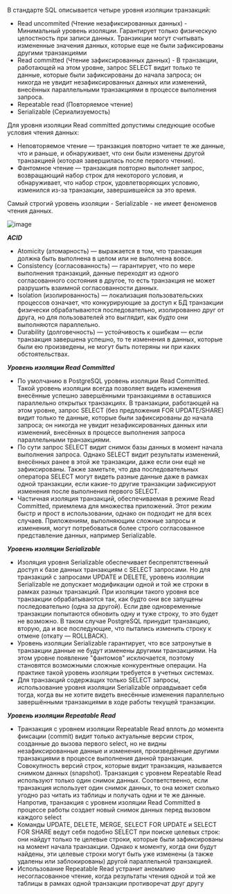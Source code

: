 В стандарте SQL описывается четыре уровня изоляции транзакций:
<ul>
  <li> Read uncommited (Чтение незафиксированных данных) - Минимальный уровень изоляции. Гарантирует только физическую целостность при записи данных. Транзикции могут считывать измененные значения данных, которые еще не были зафиксированы другими транзакциями</li>
  <li>Read committed (Чтение зафиксированных данных) - В транзакции, работающей на этом уровне, запрос SELECT видит только те данные, которые были зафиксированы до начала запроса; он никогда не увидит незафиксированных данных или изменений, внесённых параллельными транзакциями в процессе выполнения запроса.</li>
  <li>Repeatable read (Повторяемое чтение)</li>
  <li>Serializable (Сериализуемость)</li>
</ul>

Для уровня изоляции Read committed допустимы следующие особые условия чтения данных:
- Неповторяемое чтение — транзакция повторно читает те же данные, что и раньше, и обнаруживает, что они были изменены другой транзакцией (которая завершилась после первого чтения).
- Фантомное чтение — транзакция повторно выполняет запрос, возвращающий набор строк для некоторого условия, и обнаруживает, что набор строк, удовлетворяющих условию, изменился из-за транзакции, завершившейся за это время.

Cамый строгий уровень изоляции - Serializable - не имеет феноменов чтения данных.

![image](https://github.com/user-attachments/assets/2373686f-4555-4521-baee-056c7ad114c0)


***ACID*** 
<ul><li>
Atomicity (атомарность) — выражается в том, что транзакция должна быть выполнена в целом или не выполнена вовсе.
</li>
<li>
Consistency (согласованность) — гарантирует, что по мере выполнения транзакций, данные переходят из одного согласованного состояния в другое, то есть транзакция не может разрушить взаимной согласованности данных.
</li>
<li>
Isolation (изолированность) — локализация пользовательских процессов означает, что конкурирующие за доступ к БД транзакции физически обрабатываются последовательно, изолированно друг от друга, но для пользователей это выглядит, как будто они выполняются параллельно.
</li>
<li>
Durability (долговечность) — устойчивость к ошибкам — если транзакция завершена успешно, то те изменения в данных, которые были ею произведены, не могут быть потеряны ни при каких обстоятельствах.
</li>
</ul>

***Уровень изоляции Read Committed***
<ul>
<li>
По умолчанию в PostgreSQL уровень изоляции Read Committed. Такой уровень изоляции всегда позволяет видеть изменения внесённые успешно завершёнными транзакциями в оставшихся параллельно открытых транзакциях. В транзакции, работающей на этом уровне, запрос SELECT (без предложения FOR UPDATE/SHARE) видит только те данные, которые были зафиксированы до начала запроса; он никогда не увидит незафиксированных данных или изменений, внесённых в процессе выполнения запроса параллельными транзакциями. </li>
<li>По сути запрос SELECT видит снимок базы данных в момент начала выполнения запроса. Однако SELECT видит результаты изменений, внесённых ранее в этой же транзакции, даже если они ещё не зафиксированы. Также заметьте, что два последовательных оператора SELECT могут видеть разные данные даже в рамках одной транзакции, если какие-то другие транзакции зафиксируют изменения после выполнения первого SELECT.</li>

<li>Частичная изоляция транзакций, обеспечиваемая в режиме Read Committed, приемлема для множества приложений. Этот режим быстр и прост в использовании, однако он подходит не для всех случаев. Приложениям, выполняющим сложные запросы и изменения, могут потребоваться более строго согласованное представление данных, например Serializable.</li>
</ul>

***Уровень изоляции Serializable***
<ul>
<li>Изоляция уровня Serializable обеспечивает беспрепятственный доступ к базе данных транзакциям с SELECT запросами. Но для транзакций с запросами UPDATE и DELETE, уровень изоляции Serializable не допускает модификации одной и той же строки в рамках разных транзакций. При изоляции такого уровня все транзакции обрабатываются так, как будто они все запущены последовательно (одна за другой). 
Если две одновременные транзакции попытаются обновить одну и туже строку, то это будет не возможно. В таком случае PostgreSQL принудит транзакцию, вторую, да и все последующие, что пытались изменить строку к отмене (откату — ROLLBACK).</li>

<li>Уровень изоляции Serializable гарантирует, что все затронутые в транзакции данные не будут изменены другими транзакциями. На этом уровне появление "фантомов" исключается, поэтому становятся возможными сложные конкурентные операции. На практике такой уровень изоляции требуется в учетных системах.</li>

<li>Для транзакций содержащих только SELECT запросы, использование уровня изоляции Serializable оправдывает себя тогда, когда вы не хотите видеть внесённые изменения параллельно завершёнными транзакциями в ходе работы текущей транзакции.</li>
</ul>

***Уровень изоляции Repeatable Read***
<ul>
<li>  
  Транзакция с уровнем изоляции Repeatable Read вплоть до момента фиксации (commit) видит только актуальные версии строк, созданные до вызова первого select, но не видны незафиксированные данные и изменения, произведённые другими транзакциями в процессе выполнения данной транзакции. Совокупность версий строк, которые видит транзакция, называется снимком данных (snapshot). 
  Транзакция с уровнем Repeatable Read используют только один снимок данных. Соответственно, если транзакция использует один снимок данных, то она может сколько угодно раз читать из таблицы и получать одни и те же данные. 
  Напротив, транзакция с уровнем изоляции Read Committed в процессе работы создает новый снимок данных перед вызовом каждого select</li>
<li>Команды UPDATE, DELETE, MERGE, SELECT FOR UPDATE и SELECT FOR SHARE ведут себя подобно SELECT при поиске целевых строк: они найдут только те целевые строки, которые были зафиксированы на момент начала транзакции.
Однако к моменту, когда они будут найдены, эти целевые строки могут быть уже изменены (а также удалены или заблокированы) другой параллельной транзакцией.</li>

<li>Использование Repeatable Read устранит аномалию несогласованное чтение, когда результаты чтения одной и той же таблицы в рамках одной транзакции противоречат друг другу</li>
</ul>



